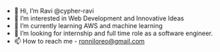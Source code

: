 - 👋 Hi, I’m Ravi @cypher-ravi
- 👀 I’m interested in Web Development and Innovative Ideas
- 🌱 I’m currently learning AWS and machine learning
- 💞️ I’m looking for internship and full time role as a software engineer.
- 📫 How to reach me - ronniloreo@gmail.com

<!---
cypher-ravi/cypher-ravi is a ✨ special ✨ repository because its `README.md` (this file) appears on your GitHub profile.
You can click the Preview link to take a look at your changes.
--->
